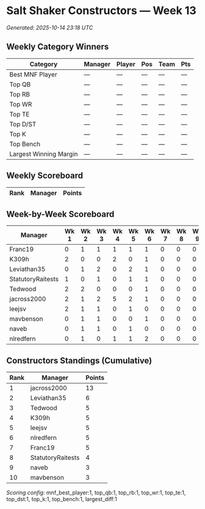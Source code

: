 # Salt Shaker Constructors — Week 13
_Generated: 2025-10-14 23:18 UTC_

## Weekly Category Winners
| Category | Manager | Player | Pos | Team | Pts |
|---|---|---|---|---|---|
| Best MNF Player | — | — | — | — | — |
| Top QB | — | — | — | — | — |
| Top RB | — | — | — | — | — |
| Top WR | — | — | — | — | — |
| Top TE | — | — | — | — | — |
| Top D/ST | — | — | — | — | — |
| Top K | — | — | — | — | — |
| Top Bench | — | — | — | — | — |
| Largest Winning Margin | — | — | — | — | — |

## Weekly Scoreboard
| Rank | Manager | Points |
|---|---|---|

## Week-by-Week Scoreboard
| Manager | Wk 1 | Wk 2 | Wk 3 | Wk 4 | Wk 5 | Wk 6 | Wk 7 | Wk 8 | Wk 9 | Wk 10 | Wk 11 | Wk 12 | Wk 13 | Total |
|---|---|---|---|---|---|---|---|---|---|---|---|---|---|---|
| Franc19 | 0 | 1 | 1 | 1 | 1 | 1 | 0 | 0 | 0 | 0 | 0 | 0 | 0 | 5 |
| K309h | 2 | 0 | 0 | 2 | 0 | 1 | 0 | 0 | 0 | 0 | 0 | 0 | 0 | 5 |
| Leviathan35 | 0 | 1 | 2 | 0 | 2 | 1 | 0 | 0 | 0 | 0 | 0 | 0 | 0 | 6 |
| StatutoryRaitests | 1 | 0 | 1 | 0 | 1 | 1 | 0 | 0 | 0 | 0 | 0 | 0 | 0 | 4 |
| Tedwood | 2 | 2 | 0 | 0 | 0 | 1 | 0 | 0 | 0 | 0 | 0 | 0 | 0 | 5 |
| jacross2000 | 2 | 1 | 2 | 5 | 2 | 1 | 0 | 0 | 0 | 0 | 0 | 0 | 0 | 13 |
| leejsv | 2 | 1 | 1 | 0 | 1 | 0 | 0 | 0 | 0 | 0 | 0 | 0 | 0 | 5 |
| mavbenson | 0 | 1 | 1 | 0 | 0 | 1 | 0 | 0 | 0 | 0 | 0 | 0 | 0 | 3 |
| naveb | 0 | 1 | 1 | 0 | 1 | 0 | 0 | 0 | 0 | 0 | 0 | 0 | 0 | 3 |
| nlredfern | 0 | 1 | 0 | 1 | 1 | 2 | 0 | 0 | 0 | 0 | 0 | 0 | 0 | 5 |

## Constructors Standings (Cumulative)
| Rank | Manager | Points |
|---|---|---|
| 1 | jacross2000 | 13 |
| 2 | Leviathan35 | 6 |
| 3 | Tedwood | 5 |
| 4 | K309h | 5 |
| 5 | leejsv | 5 |
| 6 | nlredfern | 5 |
| 7 | Franc19 | 5 |
| 8 | StatutoryRaitests | 4 |
| 9 | naveb | 3 |
| 10 | mavbenson | 3 |

_Scoring config:_ mnf_best_player:1, top_qb:1, top_rb:1, top_wr:1, top_te:1, top_dst:1, top_k:1, top_bench:1, largest_diff:1
